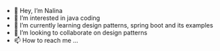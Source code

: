 - 👋 Hey, I’m Nalina
- 👀 I’m interested in java coding
- 🌱 I’m currently learning design patterns, spring boot and its examples
- 💞️ I’m looking to collaborate on design patterns
- 📫 How to reach me ...

<!---
nalina/nalina is a ✨ special ✨ repository because its `README.md` (this file) appears on your GitHub profile.
You can click the Preview link to take a look at your changes.
--->
